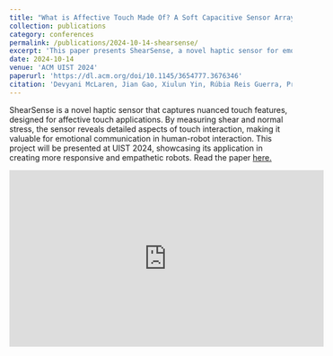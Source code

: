 ```yaml
---
title: "What is Affective Touch Made Of? A Soft Capacitive Sensor Array Reveals the Interplay between Shear, Normal Stress and Individuality"
collection: publications
category: conferences
permalink: /publications/2024-10-14-shearsense/
excerpt: 'This paper presents ShearSense, a novel haptic sensor for emotional interactions.'
date: 2024-10-14
venue: 'ACM UIST 2024'
paperurl: 'https://dl.acm.org/doi/10.1145/3654777.3676346'
citation: 'Devyani McLaren, Jian Gao, Xiulun Yin, Rúbia Reis Guerra, Preeti Vyas, Chrys Morton, Xi Laura Cang, Yizhong Chen, Yiyuan Sun, Ying Li, John David Wyndham Madden, and Karon E MacLean. 2024. What is Affective Touch Made Of? A Soft Capacitive Sensor Array Reveals the Interplay between Shear, Normal Stress and Individuality. In Proceedings of the 37th Annual ACM Symposium on User Interface Software and Technology (UIST '24). Association for Computing Machinery, New York, NY, USA, Article 52, 1–31. https://doi.org/10.1145/3654777.3676346'
---
```


ShearSense is a novel haptic sensor that captures nuanced touch features, designed for affective touch applications. By measuring shear and normal stress, the sensor reveals detailed aspects of touch interaction, making it valuable for emotional communication in human-robot interaction. This project will be presented at UIST 2024, showcasing its application in creating more responsive and empathetic robots. Read the paper <a href="https://dl.acm.org/doi/10.1145/3654777.3676346" target="_blank">here.</a>

<iframe width="560" height="315" src="https://www.youtube.com/embed/rSG6I3IIdXU" frameborder="0" allowfullscreen></iframe>
